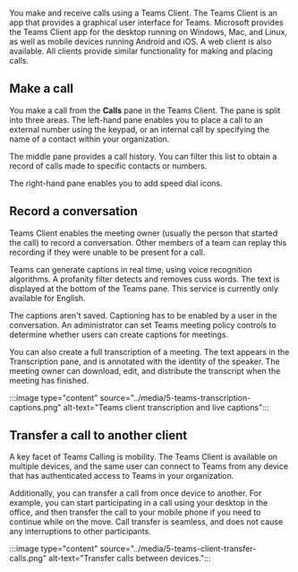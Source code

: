 You make and receive calls using a Teams Client. The Teams Client is an app that provides a graphical user interface for Teams. Microsoft provides the Teams Client app for the desktop running on Windows, Mac, and Linux, as well as mobile devices running Android and iOS. A web client is also available. All clients provide similar functionality for making and placing calls.

## Make a call

You make a call from the **Calls** pane in the Teams Client.
The pane is split into three areas. The left-hand pane enables you to place a call to an external number using the keypad, or an internal call by specifying the name of a contact within your organization.

The middle pane provides a call history. You can filter this list to obtain a record of calls made to specific contacts or numbers.

The right-hand pane enables you to add speed dial icons.

## Record a conversation

Teams Client enables the meeting owner (usually the person that started the call) to record a conversation. Other members of a team can replay this recording if they were unable to be present for a call.

Teams can generate captions in real time, using voice recognition algorithms. A profanity filter detects and removes cuss words. The text is displayed at the bottom of the Teams pane. This service is currently only available for English.

The captions aren't saved. Captioning has to be enabled by a user in the conversation. An administrator can set Teams meeting policy controls to determine whether users can create captions for meetings.

You can also create a full transcription of a meeting. The text appears in the Transcription pane, and is annotated with the identity of the speaker. The meeting owner can download, edit, and distribute the transcript when the meeting has finished.

:::image type="content" source="../media/5-teams-transcription-captions.png" alt-text="Teams client transcription and live captions":::

## Transfer a call to another client

A key facet of Teams Calling is mobility. The Teams Client is available on multiple devices, and the same user can connect to Teams from any device that has authenticated access to Teams in your organization.

Additionally, you can transfer a call from once device to another. For example, you can start participating in a call using your desktop in the office, and then transfer the call to your mobile phone if you need to continue while on the move. Call transfer is seamless, and does not cause any interruptions to other participants.

:::image type="content" source="../media/5-teams-client-transfer-calls.png" alt-text="Transfer calls between devices.":::
